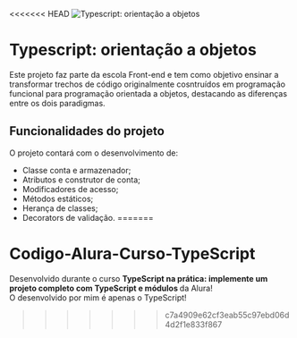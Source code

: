 <<<<<<< HEAD
![Typescript: orientação a objetos](https://imgur.com/9399vxd.png)

# Typescript: orientação a objetos

Este projeto faz parte da escola Front-end e tem como objetivo ensinar a transformar trechos de código originalmente cosntruídos em programação funcional para programação orientada a objetos, destacando as diferenças entre os dois paradigmas.

## Funcionalidades do projeto

O projeto contará com o desenvolvimento de:

- Classe conta e armazenador;
- Atributos e construtor de conta;
- Modificadores de acesso;
- Métodos estáticos;
- Herança de classes;
- Decorators de validação.
=======
# Codigo-Alura-Curso-TypeScript
Desenvolvido durante o curso <b> TypeScript na prática: implemente um projeto completo com TypeScript e módulos </b> da Alura! <br>
O desenvolvido por mim é apenas o TypeScript!
>>>>>>> c7a4909e62cf3eab55c97ebd06d4d2f1e833f867
